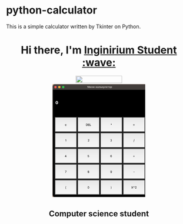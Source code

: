 # python-calculator
This is a simple calculator written by Tkinter on Python.

<h1 align="center">Hi there, I'm <a href="https://inginirium.ru/", target="_blank">Inginirium Student :wave:</a></h1>
<div align="center">
<img src="python-calculator.png", width=50%, height=50%/>
<img src="Снимок экрана 2023-02-12 в 21.47.10.jpg", width=50%, height=50%/>


<h2 align="center">Computer science student</h2>

